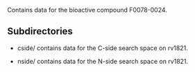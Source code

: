 Contains data for the bioactive compound F0078-0024.

## Subdirectories

- cside/ contains data for the C-side search space on rv1821.

- nside/ contains data for the N-side search space on rv1821.

